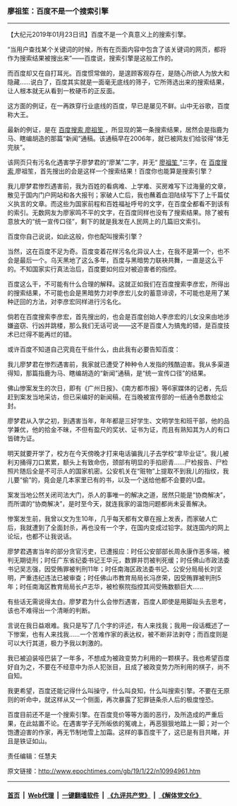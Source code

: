 ### 廖祖笙：百度不是一个搜索引擎
------------------------

<p>
 【大纪元2019年01月23日讯】百度不是一个真意义上的搜索引擎。
</p>
<p>
 “当用户查找某个关键词的时候，所有在页面内容中包含了该关键词的网页，都将作为搜索结果被搜出来”——百度说，搜索引擎是这般工作的。
</p>
<p>
 而百度却又在自打耳光。百度惯常做的，是遑顾客观存在，是随心所欲人为放大和隐藏……说白了，百度其实就是一面毫无底线的筛子，它所筛选出来的搜索结果，让人根本就无从看到一枚硬币的正反面。
</p>
<p>
 这方面的例证，在一再跌穿行业底线的百度，早已是屡见不鲜。山中无谷歌，百度称大王。
</p>
<p>
 最新的例证，是在
 <a href="http://www.epochtimes.com/gb/tag/%E7%99%BE%E5%BA%A6%E6%90%9C%E7%B4%A2.html">
  百度搜索
 </a>
 <a href="http://www.epochtimes.com/gb/tag/%E5%BB%96%E7%A5%96%E7%AC%99.html">
  廖祖笙
 </a>
 ，所显现的第一条搜索结果，居然会是指鹿为马、瞎编胡造的那篇“新闻”通稿。该通稿早在2006年，就已被网友们给驳得“体无完肤”。
</p>
<p>
 该网页只有污名化遇害学子廖梦君的“廖某”二字，并无“
 <a href="http://www.epochtimes.com/gb/tag/%E5%BB%96%E7%A5%96%E7%AC%99.html">
  廖祖笙
 </a>
 ”三字，在
 <a href="http://www.epochtimes.com/gb/tag/%E7%99%BE%E5%BA%A6%E6%90%9C%E7%B4%A2.html">
  百度搜索
 </a>
 廖祖笙，首先搜出的会是这样一个搜索结果！百度你也能算是搜索引擎？
</p>
<p>
 我儿廖梦君惨烈遇害前，我为百姓的看病难、上学难、买房难写下过海量的文章，散见于国内门户网站和各大报刊；家破人亡后，我也蘸着血泪陆续写下了上千篇仗义执言的文章。而这些为国家前程和百姓福祉呼号的文字，在百度全都看不到该有的索引。无数网友为廖家鸣不平的文字，在百度同样也没有了搜索结果。除了被有意放大的“统一宣传口径”，剩下的就是我发在人民网上的几篇旧文索引。
</p>
<p>
 百度你自己说说，如此这般，你也配叫搜索引擎？
</p>
<p>
 当然，这在百度不足为奇。百度变着花样污名化异议人士，在我不是第一个，也不会是最后一个。乌天黑地了这么多年，百度与黑暗势力联袂共舞，一直是这么干的。不知国家实行真法治后，百度要如何应对被迫害者的指控。
</p>
<p>
 百度这么干，不可能有什么合理的解释。这就正如我们在百度搜索李彦宏，所得出的搜索结果，不可能也会是黑暗势力对李彦宏儿女的蓄意诽谤，不可能也是用了某种迂回的方法，对李彦宏同样进行污名化。
</p>
<p>
 倘若在百度搜索李彦宏，首先搜出的，也会是百度创始人李彦宏的儿女没来由地涉嫌盗窃、行凶并跳楼，那么我们无话可说——这不是百度人为搞鬼的错，是百度技术已烂得不能再烂的错。
</p>
<p>
 或许百度不知道自己究竟在干些什么，由此我有必要告知百度：
</p>
<p>
 我儿廖梦君在惨烈遇害前，我家就已遭受了种种令人发指的残酷迫害。我从多渠道得知，那篇指鹿为马、瞎编胡造的“新闻”通稿，是“统一宣传口径”的结果。
</p>
<p>
 佛山惨案发生的次日，即有《广州日报》、《南方都市报》等6家媒体的记者，先后赶到案发当地采访，但已采编好的新闻稿，在当晚被宣传部的一纸通令悉数给尘封。
</p>
<p>
 廖梦君从入学之初，到遇害当年，年年都是三好学生、文明学生和班干部，他的品学兼优，他的拾金不昧，不但有盈尺的奖状、证书为证，而且有熟知其为人的有口皆碑为证。
</p>
<p>
 明天就要开学了，校方在今天傍晚才打来电话骗我儿子去学校“拿毕业证”。我儿被利刃捅得刀口累累，额头上有致命伤，颈部有明显的手掐瘀青……尸检报告、尸检照片随后全是不可示人的国家机密。公安机关在“赃物”上提取不到我儿的指纹，我儿要“偷”的，竟会是几本家里已有的书，以及一个送给他都不会要的U盘。
</p>
<p>
 案发当地公然关闭司法大门，杀人的事唯一的解决之道，居然只能是“协商解决”，而所谓的“协商解决”，是时至今天，就连我家的温饱问题都尚未妥善解决。
</p>
<p>
 惨案发生前，我曾以文为生10年，几乎每天都有文章在报上发表，而家破人亡后，我就遭到了全面封杀，再也没有一个字，在国内变成过铅字。就连国内的网上论坛，也都不让我说话。
</p>
<p>
 廖梦君遇害当年的部分贪官污吏，已遭报应：时任公安部部长周永康作恶多端，被判无期徒刑；时任广东省纪委书记王华元，数罪并罚被判死缓；时任佛山市政法委书记吴志强，因受贿罪被判刑11年；时任南海区政法委书记、公安分局局长刘坚明，严重违纪违法已被审查；时任佛山市教育局局长冯彦荣，因受贿罪被判刑5年；时任南海区教育局局长卢志华，被检察院指控其间受贿数额巨大……
</p>
<p>
 有些话无需说得太白。廖梦君为什么会惨烈遇害，百度人即使是用脚趾头去思考，该也不难得出一个清晰的判断。
</p>
<p>
 言说在我日益艰难。我只是写了几个字的评述，有人来找我；我用一段话概述了一下惨案，也有人来找我……一个苦难作家的表达权，被不断非法剥夺；而百度则是可以大行其道，极力予我以刺激的。
</p>
<p>
 我已被迫装哑巴装了一年多，不想成为被政变势力利用的一颗棋子。我也希望百度好自为之，不要在不经意中为杀人犯张目，且成了被政变势力所利用的棋子，尚不自知。
</p>
<p>
 我更希望，百度还能记得什么叫操守，什么叫良知，什么叫搜索引擎。不要在无原则的听命中，就这样从又一个侧面，再次暴露了犯罪链条杀人后的极度惶恐。
</p>
<p>
 百度目前还不是一个搜索引擎。在百度竞价等等方面的恶行，及所造成的严重后果，在此姑置不论。在遇害学子无所皈依的冤魂上，再恶狠狠地踏上一脚；对一个饱遭迫害的作家，再无节制地雪上加霜。这样的事百度干了，这已是有目共睹，并且是铁证如山。
</p>
<p>
 责任编辑：任慧夫
</p>

原文链接：http://www.epochtimes.com/gb/19/1/22/n10994961.htm


------------------------
#### [首页](https://github.com/gfw-breaker/banned-news/blob/master/README.md) &nbsp;|&nbsp; [Web代理](https://github.com/labour-camp/helloworld) &nbsp;|&nbsp; [一键翻墙软件](https://github.com/gfw-breaker/nogfw/blob/master/README.md) &nbsp;|&nbsp; [《九评共产党》](https://github.com/gfw-breaker/9ping.md/blob/master/README.md#九评之一评共产党是什么) &nbsp;|&nbsp; [《解体党文化》](https://github.com/gfw-breaker/jtdwh.md/blob/master/README.md#绪论)

